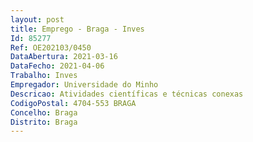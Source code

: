 ```yaml
--- 
layout: post
title: Emprego - Braga - Inves
Id: 85277
Ref: OE202103/0450
DataAbertura: 2021-03-16
DataFecho: 2021-04-06
Trabalho: Inves
Empregador: Universidade do Minho
Descricao: Atividades científicas e técnicas conexas
CodigoPostal: 4704-553 BRAGA
Concelho: Braga
Distrito: Braga
--- 
```

